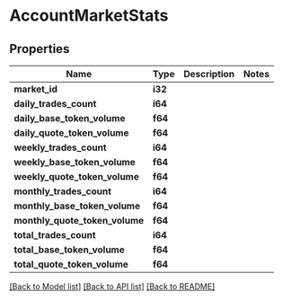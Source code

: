 # AccountMarketStats

## Properties

Name | Type | Description | Notes
------------ | ------------- | ------------- | -------------
**market_id** | **i32** |  | 
**daily_trades_count** | **i64** |  | 
**daily_base_token_volume** | **f64** |  | 
**daily_quote_token_volume** | **f64** |  | 
**weekly_trades_count** | **i64** |  | 
**weekly_base_token_volume** | **f64** |  | 
**weekly_quote_token_volume** | **f64** |  | 
**monthly_trades_count** | **i64** |  | 
**monthly_base_token_volume** | **f64** |  | 
**monthly_quote_token_volume** | **f64** |  | 
**total_trades_count** | **i64** |  | 
**total_base_token_volume** | **f64** |  | 
**total_quote_token_volume** | **f64** |  | 

[[Back to Model list]](../README.md#documentation-for-models) [[Back to API list]](../README.md#documentation-for-api-endpoints) [[Back to README]](../README.md)


